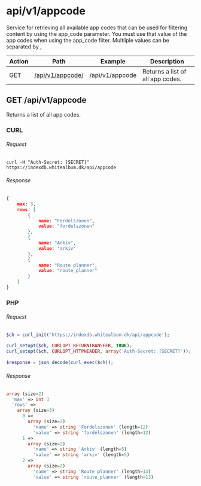 # api/v1/appcode

Service for retrieving all available app codes that can be used for filtering content by using the app_code parameter. You must use that value of the app codes when using the app_code filter. Multilple values can be separated by ,

|Action|Path|Example|Description|
|---|---|---|---|
|GET|[/api/v1/appcode/](#/get/api/contenttype)|/api/v1/appcode|Returns a list of all app codes.|

## <a name="/get/api/appcode"></a> GET /api/v1/appcode

Returns a list of all app codes.

### CURL

###### Request

```
curl -H "Auth-Secret: [SECRET]" https://indexdb.whitealbum.dk/api/appcode
```

###### Response

```json
{
	max: 3,
	rows: [
		{
			name: "Fordelszonen",
			value: "fordelszonen"
		},
		{
			name: "Arkiv",
			value: "arkiv"
		},
		{
			name: "Route planner",
			value: "route_planner"
		}
	]
}
```


### PHP

###### Request

```php
$ch = curl_init('https://indexdb.whitealbum.dk/api/appcode');

curl_setopt($ch, CURLOPT_RETURNTRANSFER, TRUE);
curl_setopt($ch, CURLOPT_HTTPHEADER, array('Auth-Secret: [SECRET]'));
        
$response = json_decode(curl_exec($ch));
```

###### Response

```php
array (size=2)
  'max' => int 3
  'rows' => 
    array (size=3)
      0 => 
        array (size=2)
          'name' => string 'Fordelszonen' (length=12)
          'value' => string 'fordelszonen' (length=12)
      1 => 
        array (size=2)
          'name' => string 'Arkiv' (length=5)
          'value' => string 'arkiv' (length=5)
      2 => 
        array (size=2)
          'name' => string 'Route planner' (length=13)
          'value' => string 'route_planner' (length=13)
```

